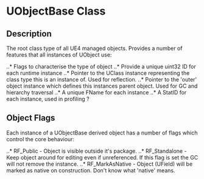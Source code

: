 # UObjectBase Class

## Description

The root class type of all UE4 managed objects. Provides a number of features that all instances of UObject use:

..* Flags to characterise the type of object
..* Provide a unique uint32 ID for each runtime instance
..* Pointer to the UClass instance representing the class type this is an instance of. Used for reflection.
..* Pointer to the 'outer' object instance which defines this instances parent object. Used for GC and hierarchy traversal
..* A unique FName for each instance
..* A StatID for each instance, used in profiling ?

## Object Flags

Each instance of a UObjectBase derived object has a number of flags which control the core behaviour:

..* RF_Public - Object is visible outside it's package.
..* RF_Standalone - Keep object around for editing even if unreferenced. If this flag is set the GC will not remove the instance.
..* RF_MarkAsNative - Object (UField) will be marked as native on construction. Don't know what 'native' means.
